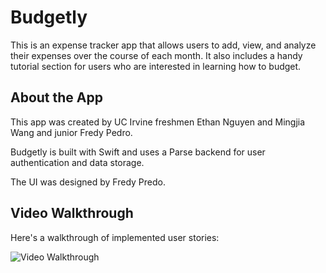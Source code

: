 # Budgetly

This is an expense tracker app that allows users to add, view, and analyze their expenses over the course of each month. 
It also includes a handy tutorial section for users who are interested in learning how to budget.

## About the App

This app was created by UC Irvine freshmen Ethan Nguyen and Mingjia Wang and junior Fredy Pedro.

Budgetly is built with Swift and uses a Parse backend for user authentication and data storage.

The UI was designed by Fredy Predo.

## Video Walkthrough

Here's a walkthrough of implemented user stories:

<img src='http://g.recordit.co/QWeOMVmh4X.gif' title='Video Walkthrough' width='' alt='Video Walkthrough' />
